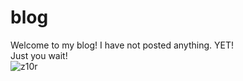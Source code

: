 # blog  
Welcome to my blog! I have not posted anything. YET!  
Just you wait!  
![z10r](https://iili.io/dEU88v.png)
